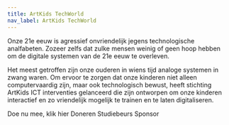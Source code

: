 ```yaml
---
title: ArtKids TechWorld
nav_label: ArtKids TechWorld
---
```

Onze 21e eeuw is agressief onvriendelijk jegens technologische analfabeten. Zozeer zelfs dat zulke mensen weinig of geen hoop hebben om de digitale systemen van de 21e eeuw te overleven.

Het meest getroffen zijn onze ouderen in wiens tijd analoge systemen in zwang waren. Om ervoor te zorgen dat onze kinderen niet alleen computervaardig zijn, maar ook technologisch bewust, heeft stichting ArtKids ICT interventies gelanceerd die zijn ontworpen om onze kinderen interactief en zo vriendelijk mogelijk te trainen en te laten digitaliseren.

Doe nu mee, klik hier
Doneren
Studiebeurs
Sponsor